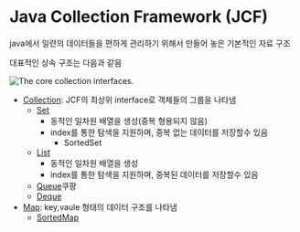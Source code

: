 # Java Collection Framework (JCF)
 java에서 일련의 데이터들을 편하게 관리하기 위해서 만들어 놓은 기본적인 자료 구조

대표적인 상속 구조는 다음과 같음

![The core collection interfaces.](http://docs.oracle.com/javase/tutorial/figures/collections/colls-coreInterfaces.gif)


* [Collection][Collection]: JCF의 최상위 interface로 객체들의 그룹을 나타냄
  - [Set][Set]
  	- 동적인 일차원 배열을 생성(중복 형용되지 않음)
  	- index를 통한 탐색을 지원하며, 중복 없는 데이터를 저장할수 있음
  		- SortedSet
  - [List][List]
  	- 동적인 일차원 배열을 생성
  	- index를 통한 탐색을 지원하며, 중복된 데이터를 저장할수 있음
  - [Queue][Queue]쿠팡
  - [Deque][Deque]
* [Map][Map]: key,vaule 형태의 데이터 구조를 나타냄
	- [SortedMap][SortedMap]


[Collection]: https://docs.oracle.com/javase/8/docs/api/java/util/Collection.html
[Set]: https://docs.oracle.com/javase/8/docs/api/java/util/Set.html
[List]: https://docs.oracle.com/javase/8/docs/api/java/util/List.html
[Queue]: https://docs.oracle.com/javase/8/docs/api/java/util/Queue.html
[Deque]: https://docs.oracle.com/javase/8/docs/api/java/util/Deque.html

[Map]: https://docs.oracle.com/javase/8/docs/api/java/util/Map.html
[SortedMap]: https://docs.oracle.com/javase/8/docs/api/java/util/Map.html